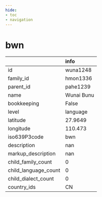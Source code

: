 ```yaml
---
hide:
- toc
- navigation
---
```

# bwn
|                      | info       |
|:---------------------|:-----------|
| id                   | wuna1248   |
| family_id            | hmon1336   |
| parent_id            | pahe1239   |
| name                 | Wunai Bunu |
| bookkeeping          | False      |
| level                | language   |
| latitude             | 27.9649    |
| longitude            | 110.473    |
| iso639P3code         | bwn        |
| description          | nan        |
| markup_description   | nan        |
| child_family_count   | 0          |
| child_language_count | 0          |
| child_dialect_count  | 0          |
| country_ids          | CN         |